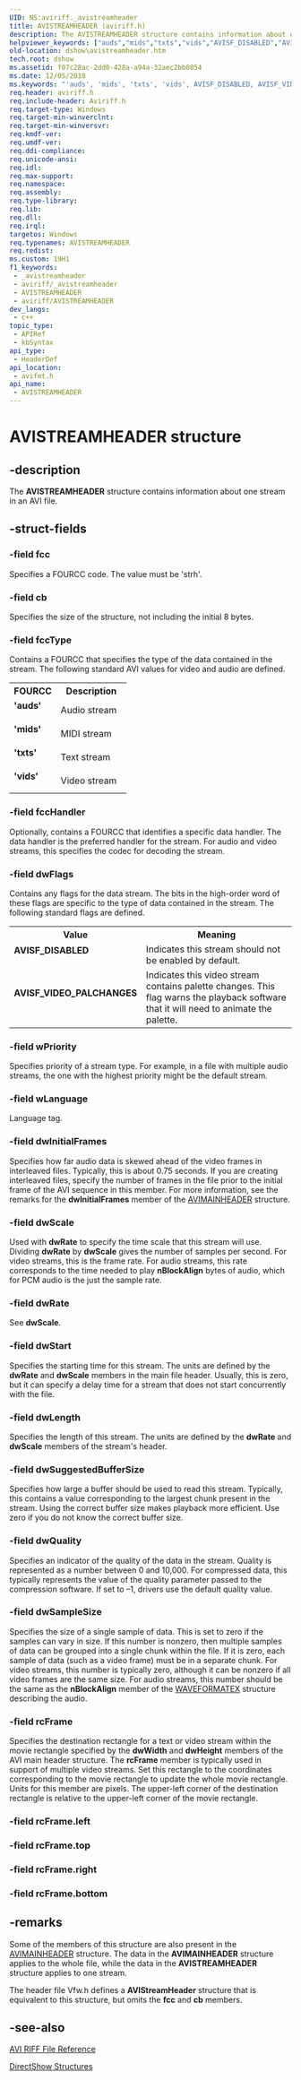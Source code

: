 ```yaml
---
UID: NS:aviriff._avistreamheader
title: AVISTREAMHEADER (aviriff.h)
description: The AVISTREAMHEADER structure contains information about one stream in an AVI file.
helpviewer_keywords: ["auds","mids","txts","vids","AVISF_DISABLED","AVISF_VIDEO_PALCHANGES","AVISTREAMHEADER","AVISTREAMHEADER structure [DirectShow]","AVISTREAMHEADERStructure","_avistreamheader","avifmt/AVISTREAMHEADER","dshow.avistreamheader"]
old-location: dshow\avistreamheader.htm
tech.root: dshow
ms.assetid: f07c28ac-2dd0-428a-a94a-32aec2bb0854
ms.date: 12/05/2018
ms.keywords: "'auds', 'mids', 'txts', 'vids', AVISF_DISABLED, AVISF_VIDEO_PALCHANGES, AVISTREAMHEADER, AVISTREAMHEADER structure [DirectShow], AVISTREAMHEADERStructure, _avistreamheader, avifmt/AVISTREAMHEADER, dshow.avistreamheader"
req.header: aviriff.h
req.include-header: Aviriff.h
req.target-type: Windows
req.target-min-winverclnt: 
req.target-min-winversvr: 
req.kmdf-ver: 
req.umdf-ver: 
req.ddi-compliance: 
req.unicode-ansi: 
req.idl: 
req.max-support: 
req.namespace: 
req.assembly: 
req.type-library: 
req.lib: 
req.dll: 
req.irql: 
targetos: Windows
req.typenames: AVISTREAMHEADER
req.redist: 
ms.custom: 19H1
f1_keywords:
 - _avistreamheader
 - aviriff/_avistreamheader
 - AVISTREAMHEADER
 - aviriff/AVISTREAMHEADER
dev_langs:
 - c++
topic_type:
 - APIRef
 - kbSyntax
api_type:
 - HeaderDef
api_location:
 - avifmt.h
api_name:
 - AVISTREAMHEADER
---
```


# AVISTREAMHEADER structure


## -description

The <b>AVISTREAMHEADER</b> structure contains information about one stream in an AVI file.

## -struct-fields

### -field fcc

Specifies a FOURCC code. The value must be 'strh'.

### -field cb

Specifies the size of the structure, not including the initial 8 bytes.

### -field fccType

Contains a FOURCC that specifies the type of the data contained in the stream. The following standard AVI values for video and audio are defined.
          

<table>
<tr>
<th>FOURCC</th>
<th>Description</th>
</tr>
<tr>
<td width="40%"><a id="_auds_"></a><a id="_AUDS_"></a><dl>
<dt><b>'auds'</b></dt>
</dl>
</td>
<td width="60%">
Audio stream

</td>
</tr>
<tr>
<td width="40%"><a id="_mids_"></a><a id="_MIDS_"></a><dl>
<dt><b>'mids'</b></dt>
</dl>
</td>
<td width="60%">
MIDI stream

</td>
</tr>
<tr>
<td width="40%"><a id="_txts_"></a><a id="_TXTS_"></a><dl>
<dt><b>'txts'</b></dt>
</dl>
</td>
<td width="60%">
Text stream

</td>
</tr>
<tr>
<td width="40%"><a id="_vids_"></a><a id="_VIDS_"></a><dl>
<dt><b>'vids'</b></dt>
</dl>
</td>
<td width="60%">
Video stream

</td>
</tr>
</table>

### -field fccHandler

Optionally, contains a FOURCC that identifies a specific data handler. The data handler is the preferred handler for the stream. For audio and video streams, this specifies the codec for decoding the stream.

### -field dwFlags

Contains any flags for the data stream. The bits in the high-order word of these flags are specific to the type of data contained in the stream. The following standard flags are defined.
          

<table>
<tr>
<th>Value</th>
<th>Meaning</th>
</tr>
<tr>
<td width="40%"><a id="AVISF_DISABLED"></a><a id="avisf_disabled"></a><dl>
<dt><b>AVISF_DISABLED</b></dt>
</dl>
</td>
<td width="60%">
Indicates this stream should not be enabled by default. 

</td>
</tr>
<tr>
<td width="40%"><a id="AVISF_VIDEO_PALCHANGES"></a><a id="avisf_video_palchanges"></a><dl>
<dt><b>AVISF_VIDEO_PALCHANGES</b></dt>
</dl>
</td>
<td width="60%">
Indicates this video stream contains palette changes. This flag warns the playback software that it will need to animate the palette. 

</td>
</tr>
</table>

### -field wPriority

Specifies priority of a stream type. For example, in a file with multiple audio streams, the one with the highest priority might be the default stream.

### -field wLanguage

Language tag.

### -field dwInitialFrames

Specifies how far audio data is skewed ahead of the video frames in interleaved files. Typically, this is about 0.75 seconds. If you are creating interleaved files, specify the number of frames in the file prior to the initial frame of the AVI sequence in this member. For more information, see the remarks for the <b>dwInitialFrames</b> member of the <a href="/previous-versions/windows/desktop/api/aviriff/ns-aviriff-avimainheader">AVIMAINHEADER</a> structure.

### -field dwScale

Used with <b>dwRate</b> to specify the time scale that this stream will use. Dividing <b>dwRate</b> by <b>dwScale</b> gives the number of samples per second. For video streams, this is the frame rate. For audio streams, this rate corresponds to the time needed to play <b>nBlockAlign</b> bytes of audio, which for PCM audio is the just the sample rate.

### -field dwRate

See <b>dwScale</b>.

### -field dwStart

Specifies the starting time for this stream. The units are defined by the <b>dwRate</b> and <b>dwScale</b> members in the main file header. Usually, this is zero, but it can specify a delay time for a stream that does not start concurrently with the file.

### -field dwLength

Specifies the length of this stream. The units are defined by the <b>dwRate</b> and <b>dwScale</b> members of the stream's header.

### -field dwSuggestedBufferSize

Specifies how large a buffer should be used to read this stream. Typically, this contains a value corresponding to the largest chunk present in the stream. Using the correct buffer size makes playback more efficient. Use zero if you do not know the correct buffer size.

### -field dwQuality

Specifies an indicator of the quality of the data in the stream. Quality is represented as a number between 0 and 10,000. For compressed data, this typically represents the value of the quality parameter passed to the compression software. If set to –1, drivers use the default quality value.

### -field dwSampleSize

Specifies the size of a single sample of data. This is set to zero if the samples can vary in size. If this number is nonzero, then multiple samples of data can be grouped into a single chunk within the file. If it is zero, each sample of data (such as a video frame) must be in a separate chunk. For video streams, this number is typically zero, although it can be nonzero if all video frames are the same size. For audio streams, this number should be the same as the <b>nBlockAlign</b> member of the <a href="/previous-versions/dd757713(v=vs.85)">WAVEFORMATEX</a> structure describing the audio.

### -field rcFrame

Specifies the destination rectangle for a text or video stream within the movie rectangle specified by the <b>dwWidth</b> and <b>dwHeight</b> members of the AVI main header structure. The <b>rcFrame</b> member is typically used in support of multiple video streams. Set this rectangle to the coordinates corresponding to the movie rectangle to update the whole movie rectangle. Units for this member are pixels. The upper-left corner of the destination rectangle is relative to the upper-left corner of the movie rectangle.

### -field rcFrame.left

### -field rcFrame.top

### -field rcFrame.right

### -field rcFrame.bottom

## -remarks

Some of the members of this structure are also present in the <a href="/previous-versions/windows/desktop/api/aviriff/ns-aviriff-avimainheader">AVIMAINHEADER</a> structure. The data in the <b>AVIMAINHEADER</b> structure applies to the whole file, while the data in the <b>AVISTREAMHEADER</b> structure applies to one stream.
      

The header file Vfw.h defines a <b>AVIStreamHeader</b> structure that is equivalent to this structure, but omits the <b>fcc</b> and <b>cb</b> members.

## -see-also

<a href="/windows/desktop/DirectShow/avi-riff-file-reference">AVI RIFF File Reference</a>



<a href="/windows/desktop/DirectShow/directshow-structures">DirectShow Structures</a>